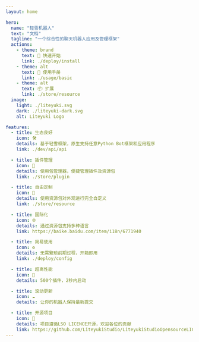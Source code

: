 ```yaml
---
layout: home

hero:
  name: "轻雪机器人"
  text: "文档"
  tagline: "一个综合性的聊天机器人应用及管理框架"
  actions:
    - theme: brand
      text: 🚀 快速开始
      link: ./deploy/install
    - theme: alt
      text: 📖 使用手册
      link: ./usage/basic
    - theme: alt
      text: 📦 扩展
      link: ./store/resource
  image:
    light: ./liteyuki.svg
    dark: ./liteyuki-dark.svg
    alt: Liteyuki Logo

features:
  - title: 生态良好
    icon: 🛠️
    details: 基于轻雪框架，原生支持任意Python Bot框架和应用程序
    link: ./dev/api/api

  - title: 插件管理
    icon: 🧩
    details: 使用包管理器，便捷管理插件及资源包
    link: ./store/plugin

  - title: 自由定制
    icon: 🎨
    details: 使用资源包对外观进行完全自定义
    link: ./store/resource

  - title: 国际化
    icon: 🌐
    details: 通过资源包支持多种语言
    link: https://baike.baidu.com/item/i18n/6771940

  - title: 简易使用
    icon: ⚙️
    details: 无需繁琐前期过程，开箱即用
    link: ./deploy/config

  - title: 超高性能
    icon: 🚀
    details: 500个插件，2秒内启动

  - title: 滚动更新
    icon: ☁️
    details: 让你的机器人保持最新提交

  - title: 开源项目
    icon: 📄
    details: 项目遵循LSO LICENCE开源，欢迎各位的贡献
    link: https://github.com/LiteyukiStudio/LiteyukiStudioOpensourceLICENSE
---
```



<script setup>
import StatsBar from '../components/StatsBar.vue'
</script>
<StatsBar />
